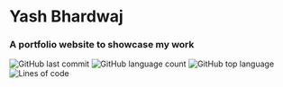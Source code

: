 
# Yash Bhardwaj

### A portfolio website to showcase my work

![GitHub last commit](https://img.shields.io/github/last-commit/cryozeus/cryozeus.github.io?style=for-the-badge)
![GitHub language count](https://img.shields.io/github/languages/count/cryozeus/cryozeus.github.io?style=for-the-badge)
![GitHub top language](https://img.shields.io/github/languages/top/cryozeus/cryozeus.github.io?style=for-the-badge)
![Lines of code](https://img.shields.io/tokei/lines/github/cryozeus/cryozeus.github.io?style=for-the-badge)
